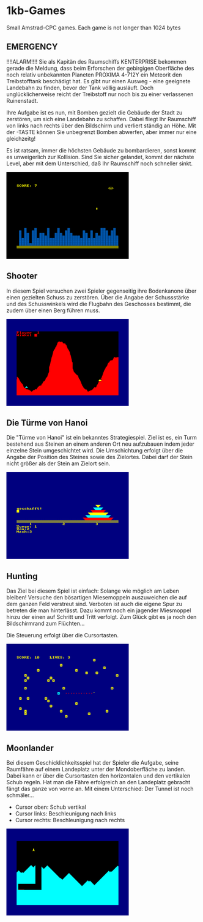 # 1kb-Games
Small Amstrad-CPC games. Each game is not longer than 1024 bytes


## EMERGENCY

!!!!ALARM!!!! Sie als Kapitän des Raumschiffs KENTERPRISE bekommen gerade die Meldung, dass
beim Erforschen der gebirgigen Oberfläche des noch relativ unbekannten Planeten PROXIMA 4-712Y
ein Meteorit den Treibstofftank beschädigt hat. Es gibt nur einen Ausweg - eine geeignete
Landebahn zu finden, bevor der Tank völlig ausläuft. Doch unglücklicherweise reicht der 
Treibstoff nur noch bis zu einer verlassenen Ruinenstadt.

Ihre Aufgabe ist es nun, mit Bomben gezielt die Gebäude der Stadt zu zerstören, um sich
eine Landebahn zu schaffen. Dabei fliegt Ihr Raumschiff von links nach rechts über den
Bildschirm und verliert ständig an Höhe. Mit der <SPACE>-TASTE können Sie unbegrenzt Bomben
abwerfen, aber immer nur eine gleichzeitg!

Es ist ratsam, immer die höchsten Gebäude zu bombardieren,
sonst kommt es unweigerlich zur Kollision. Sind Sie sicher gelandet, kommt der nächste Level,
aber mit dem Unterschied, daß Ihr Raumschiff noch schneller sinkt.
 
![Emergency](https://github.com/MikeHesser/1kb-Games/blob/main/images/emergency.png)

## Shooter
 
In diesem Spiel versuchen zwei Spieler gegenseitig ihre Bodenkanone über einen gezielten Schuss zu zerstören. Über die Angabe der Schussstärke und des Schusswinkels wird die Flugbahn des Geschosses bestimmt, die zudem über einen Berg führen muss.
 
![Shooter](https://github.com/MikeHesser/1kb-Games/blob/main/images/shooter.png)
 
## Die Türme von Hanoi
 
Die "Türme von Hanoi" ist ein bekanntes Strategiespiel. Ziel ist es, ein Turm bestehend aus Steinen an einem anderen Ort neu aufzubauen indem jeder einzelne Stein umgeschichtet wird. 
Die Umschichtung erfolgt über die Angabe der Position des Steines sowie des Zielortes. Dabei darf der Stein nicht größer als der Stein am Zielort sein.

![Hanoi](https://github.com/MikeHesser/1kb-Games/blob/main/images/hanoi.png)

## Hunting
 
Das Ziel bei diesem Spiel ist einfach: Solange wie möglich am Leben bleiben! Versuche den bösartigen Miesemoppeln auszuweichen die auf dem ganzen Feld verstreut sind. Verboten ist auch die eigene Spur zu betreten die man hinterlässt. Dazu kommt noch ein jagender Miesmoppel hinzu der einen auf Schritt und Tritt verfolgt. Zum Glück gibt es ja noch den Bildschirmrand zum Flüchten...

Die Steuerung erfolgt über die Cursortasten.
 
![Hunting](https://github.com/MikeHesser/1kb-Games/blob/main/images/hunting.png)
 
## Moonlander

Bei diesem Geschicklichkeitsspiel hat der Spieler die Aufgabe, seine Raumfähre auf einem Landeplatz unter der Mondoberfläche zu landen. Dabei kann er über die Cursortasten den horizontalen und den vertikalen Schub regeln.
Hat man die Fähre erfolgreich an den Landeplatz gebracht fängt das ganze von vorne an. Mit einem Unterschied: Der Tunnel ist noch schmäler... 

* Cursor oben: Schub vertikal
* Cursor links: Beschleunigung nach links
* Cursor rechts: Beschleunigung nach rechts
 
![Moonlander](https://github.com/MikeHesser/1kb-Games/blob/main/images/moonlander.png)
